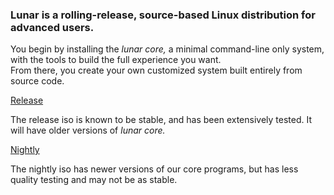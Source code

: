 ### Lunar is a rolling-release, source-based Linux distribution for advanced users.

You begin by installing the _lunar core,_ a minimal command-line only system, with the tools to build the full experience you want.   
From there, you create your own customized system built entirely from source code.

<div class="flex flex-row items-start justify-start bg-lunar-light dark-gray pa2 mb2">
  <a class="pv3 f3 ph2 link bg-animate bg-lunar-dark hover-bg-green lunar-light hover-white br1 w-20 tc" href="#">Release</a>
  <p class="measure pl4">
  The release iso is known to be stable, and has been extensively tested. It will have older versions of <i>lunar core.</i>
  </p>
</div>
<div class="flex flex-row items-center justify-start bg-lunar-dark near-white pa2 mt2">
  <a class="pv3 ph2 f3 link bg-animate bg-lunar-light hover-bg-green lunar-dark hover-white br1 w-20 tc" href="#">Nightly</a>
  <p class="measure pl4">
  The nightly iso has newer versions of our core programs, but has less quality testing and may not be as stable.
  </p>
</div>
